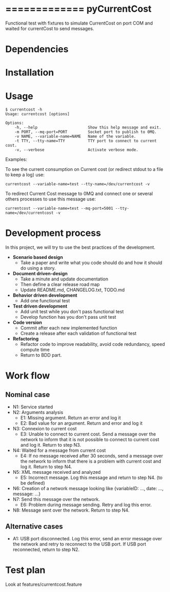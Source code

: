 =============
pyCurrentCost
=============

Functional test with fixtures to simulate CurrentCost on port COM and waited for currentCost to send messages.

Dependencies
============

Installation
============

Usage
=====

    $ currentcost -h
    Usage: currentcost [options]

    Options:
        -h, --help                      Show this help message and exit.
        -m PORT, --mq-port=PORT         Socket port to publish to 0MQ.
        -v NAME, --variable-name=NAME   Name of the variable.
        -t TTY, --tty-name=TTY          TTY port to connect to current cost.
        -v, --verbose                   Activate verbose mode.

Examples: 

To see the current consumption on Current cost (or redirect stdout to a file to keep a log) use:

    currentcost --variable-name=test --tty-name=/dev/currentcost -v

To redirect Current Cost message to 0MQ and connect one or several others processes to use this message use:   

    currentcost --variable-name=test --mq-port=5001 --tty-name=/dev/currentcost -v


Development process
===================

In this project, we will try to use the best practices of the development.

* **Scenario based design** 
    * Take a paper and write what you code should do and how it should do using a story.
* **Document driven-design**
    * Take a minute and update documentation
    * Then define a clear release road map 
    * Update README.md, CHANGELOG.txt, TODO.md
* **Behavior driven development**
    * Add one functional test
* **Test driven development**
    * Add unit test while you don't pass functional test
    * Develop function has you don't pass unit test
* **Code version**
    * Commit after each new implemented function
    * Create a release after each validation of functional test
* **Refactoring**
    * Refactor code to improve readability, avoid code redundancy, speed compute time
    * Return to BDD part.

Work flow
=========

Nominal case
------------

* N1: Service started
* N2: Arguments analysis
    * E1: Missing argument. Return an error and log it
    * E2: Bad value for an argument. Return and error and log it
* N3: Connexion to current cost
    * E3: Unable to connect to current cost. Send a message over the network to inform that it is not possible to connect to current cost and log it. Return to step N3.
* N4: Waited for a message from current cost
    * E4: If no message received after 30 seconds, send a message over the network to inform that there is a problem with current cost and log it. Return to step N4.
* N5: XML message received and analyzed
    * E5: Incorrect message. Log this message and return to step N4. (to be defined)
* N6: Creation of a network message looking like {variableID: ..., date: ..., message: ...}
* N7: Send this message over the network.
    * E6: Problem during message sending. Retry and log this error.
* N8: Message sent over the network. Return to step N4.

Alternative cases
-----------------

* A1: USB port disconnected. Log this error, send an error message over the network and retry to reconnect to the USB port. If USB port reconnected, return to step N2.

Test plan
=========

Look at features/currentcost.feature
